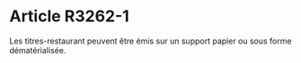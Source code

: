 # Article R3262-1

Les titres-restaurant peuvent être émis sur un support papier ou sous forme dématérialisée.